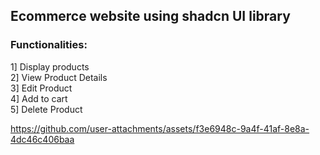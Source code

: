 ## Ecommerce website using shadcn UI library
### Functionalities:
1] Display products <br>
2] View Product Details <br>
3] Edit Product <br>
4] Add to cart <br>
5] Delete Product <br>

https://github.com/user-attachments/assets/f3e6948c-9a4f-41af-8e8a-4dc46c406baa

